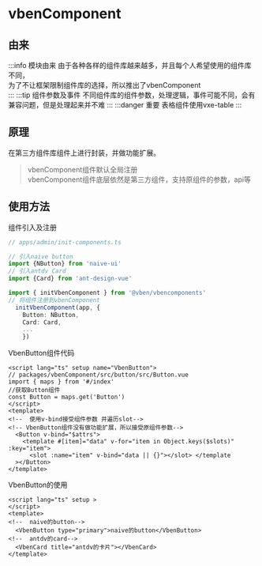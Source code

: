 # vbenComponent
## 由来
:::info 模块由来
由于各种各样的组件库越来越多，并且每个人希望使用的组件库不同，  
为了不让框架限制组件库的选择，所以推出了vbenComponent   
:::
:::tip  组件参数及事件
不同组件库的组件参数，处理逻辑，事件可能不同，会有兼容问题，但是处理起来并不难
:::
:::danger 重要
表格组件使用vxe-table
:::
 

## 原理
在第三方组件库组件上进行封装，并做功能扩展。  
> vbenComponent组件默认全局注册   
> vbenComponent组件底层依然是第三方组件，支持原组件的参数，api等

## 使用方法
组件引入及注册
```ts
// apps/admin/init-components.ts

// 引入naive button
import {NButton} from 'naive-ui'
// 引入antdv Card
import {Card} from 'ant-design-vue'

import { initVbenComponent } from '@vben/vbencomponents'
// 将组件注册到vbenComponent
  initVbenComponent(app, {
    Button: NButton,
    Card: Card,
    ...
    })
```
VbenButton组件代码
```vue
<script lang="ts" setup name="VbenButton">
// packages/vbenComponent/src/button/src/Button.vue
import { maps } from '#/index'
//获取Button组件
const Button = maps.get('Button')
</script>
<template>
<!--  使用v-bind接受组件参数 并遍历slot-->
<!-- VbenButton组件没有做功能扩展，所以接受原组件参数-->
  <Button v-bind="$attrs">
    <template #[item]="data" v-for="item in Object.keys($slots)" :key="item">
      <slot :name="item" v-bind="data || {}"></slot> </template
  ></Button>
</template>
```
VbenButton的使用

```vue
<script lang="ts" setup >
</script>
<template>
<!--  naive的button-->
  <VbenButton type="primary">naive的button</VbenButton>
<!--  antdv的card-->
  <VbenCard title="antdv的卡片"></VbenCard>
</template>
```

